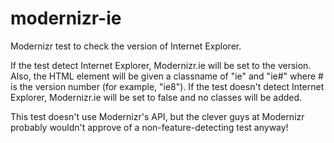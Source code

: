 modernizr-ie
============

Modernizr test to check the version of Internet Explorer.

If the test detect Internet Explorer, Modernizr.ie will be set to the
version. Also, the HTML element will be given a classname of "ie" and
"ie#" where # is the version number (for example, "ie8"). If the test
doesn't detect Internet Explorer, Modernizr.ie will be set to false and 
no classes will be added.

This test doesn't use Modernizr's API, but the clever guys at Modernizr
probably wouldn't approve of a non-feature-detecting test anyway!
